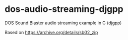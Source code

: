 # dos-audio-streaming-djgpp
DOS Sound Blaster audio streaming example in C (djgpp)

Based on https://archive.org/details/sb02_zip
